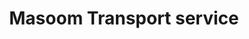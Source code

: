 ---
title: "Masoom Transport service"
url: /karachi/masoom-transport-service/
shop: travel agency
---